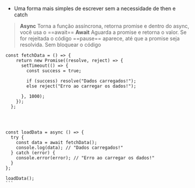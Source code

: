 - Uma forma mais simples de escrever sem a necessidade de then e catch


> **Async**
> 	Torna a função assíncrona,  retorna promise e dentro do async, você usa o ==await==
> **Await** 
> 	Aguarda a promise e retorna o valor.
> 	Se for rejeitada o código ==pause== aparece, até que a promise seja resolvida. Sem bloquear o código

````
const fetchData = () => {
    return new Promise((resolve, reject) => {
      setTimeout(() => {
        const success = true;
        
        if (success) resolve("Dados carregados!");
        else reject("Erro ao carregar os dados!");

      }, 1000);
    });
  };

  
  

const loadData = async () => {
  try {
    const data = await fetchData();
    console.log(data); // "Dados carregados!"
  } catch (error) {
    console.error(error); // "Erro ao carregar os dados!"
  }
};

loadData();
```